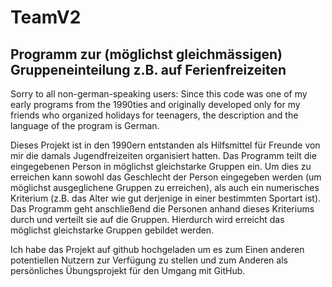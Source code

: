 # TeamV2
## Programm zur (möglichst gleichmässigen) Gruppeneinteilung z.B. auf Ferienfreizeiten

Sorry to all non-german-speaking users: Since this code was one of my early programs from the 1990ties and originally developed only for my friends who organized holidays for teenagers, the description and the language of the program is German.

Dieses Projekt ist in den 1990ern entstanden als Hilfsmittel für Freunde von mir die damals Jugendfreizeiten organisiert hatten. Das Programm teilt die eingegebenen Person in möglichst gleichstarke Gruppen ein. Um dies zu erreichen kann sowohl das Geschlecht der Person eingegeben werden (um möglichst ausgeglichene Gruppen zu erreichen), als auch ein numerisches Kriterium (z.B. das Alter wie gut derjenige in einer bestimmten Sportart ist). Das Programm geht anschließend die Personen anhand dieses Kriteriums durch und verteilt sie auf die Gruppen. Hierdurch wird erreicht das möglichst gleichstarke Gruppen gebildet werden.


Ich habe das Projekt auf github hochgeladen um es zum Einen anderen potentiellen Nutzern zur Verfügung zu stellen und zum Anderen als persönliches Übungsprojekt für den Umgang mit GitHub.
